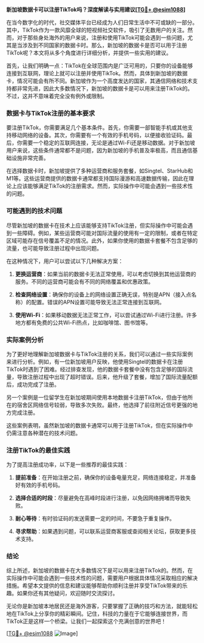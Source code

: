 **新加坡数据卡可以注册TikTok吗？深度解读与实用建议[[TG💪+ @esim1088](https://t.me/s/esim1088)]**

在当今数字化的时代，社交媒体平台已经成为人们日常生活中不可或缺的一部分。其中，TikTok作为一款风靡全球的短视频社交软件，吸引了无数用户的关注。然而，对于那些身处海外的用户来说，注册和使用TikTok可能会遇到一些问题，尤其是当涉及到不同国家的数据卡时。那么，新加坡的数据卡是否可以用于注册TikTok呢？本文将从多个角度进行详细分析，并提供一些实用的建议。

首先，让我们明确一点：TikTok在全球范围内是广泛可用的，只要你的设备能够连接到互联网，理论上就可以注册并使用TikTok。然而，具体到新加坡的数据卡，情况可能会有所不同。新加坡作为一个高度发达的国家，其通信网络和技术支持都非常先进，因此大多数情况下，新加坡的数据卡是可以用来注册TikTok的。不过，这并不意味着完全没有例外或限制。

### 数据卡与TikTok注册的基本要求

要注册TikTok，你需要满足几个基本条件。首先，你需要一部智能手机或其他支持移动网络的设备。其次，你需要有一个有效的手机号码，以便接收验证码。最后，你需要一个稳定的互联网连接，无论是通过Wi-Fi还是移动数据。对于新加坡用户来说，这些条件通常都不是问题，因为新加坡的手机普及率极高，而且通信基础设施非常完善。

在选择数据卡时，新加坡提供了多种运营商和服务套餐，如Singtel、StarHub和M1等。这些运营商提供的数据卡通常都支持国际漫游和高速数据传输，因此在理论上应该能够满足TikTok的注册需求。然而，实际操作中可能会遇到一些技术性的问题。

### 可能遇到的技术问题

尽管新加坡的数据卡在技术上应该能够支持TikTok注册，但实际操作中可能会遇到一些障碍。例如，某些运营商可能对国际流量的使用有一定的限制，或者在特定区域可能存在信号覆盖不足的情况。此外，如果你使用的数据卡套餐不包含足够的流量，也可能导致注册过程中出现问题。

在这种情况下，用户可以尝试以下几种解决方案：

1. **更换运营商**：如果当前的数据卡无法正常使用，可以考虑切换到其他运营商的服务。不同的运营商可能会有不同的网络覆盖和优惠政策。
   
2. **检查网络设置**：确保你的设备上的网络设置正确无误，特别是APN（接入点名称）的配置。错误的APN设置可能导致无法正常连接到互联网。

3. **使用Wi-Fi**：如果移动数据无法正常工作，可以尝试通过Wi-Fi进行注册。许多地方都有免费的公共Wi-Fi热点，比如咖啡馆、图书馆等。

### 实际案例分析

为了更好地理解新加坡数据卡与TikTok注册的关系，我们可以通过一些实际案例来进行分析。例如，有一位新加坡用户反映，他使用Singtel的数据卡在注册TikTok时遇到了困难。经过排查发现，他的数据卡套餐中没有包含足够的国际流量，导致注册过程中出现了超时错误。后来，他升级了套餐，增加了国际流量配额后，成功完成了注册。

另一个案例是一位留学生在新加坡期间使用本地数据卡注册TikTok，但由于他所在的宿舍区网络信号较弱，导致多次失败。最终，他选择了前往附近信号更强的地方完成注册。

这些案例表明，虽然新加坡的数据卡通常可以用于注册TikTok，但在实际操作中仍需注意各种潜在的技术问题。

### 注册TikTok的最佳实践

为了提高注册成功率，以下是一些推荐的最佳实践：

1. **提前准备**：在开始注册之前，确保你的设备电量充足，网络连接稳定，并准备好有效的手机号码。

2. **选择合适的时段**：尽量避免在高峰时段进行注册，以免因网络拥堵而导致失败。

3. **耐心等待**：有时验证码的发送需要一定的时间，不要急于重复操作。

4. **寻求帮助**：如果遇到问题，可以联系运营商客服或查阅相关论坛，获取更多技术支持。

### 结论

综上所述，新加坡的数据卡在大多数情况下是可以用来注册TikTok的。然而，在实际操作中可能会遇到一些技术性的问题，需要用户根据具体情况采取相应的解决措施。希望本文提供的信息和建议能够帮助你顺利注册并享受TikTok带来的乐趣。如果你还有其他疑问，欢迎随时交流探讨。

无论你是新加坡本地居民还是海外游客，只要掌握了正确的技巧和方法，就能轻松地在TikTok上分享你的精彩瞬间。记住，科技的力量在于它能够连接世界，而TikTok正是这样一个桥梁。让我们一起探索这个充满创意的世界吧！

[[TG💪+ @esim1088](https://t.me/s/esim1088) ![Image](https://i.postimg.cc/4NQfJmqS/Snipaste-2025-05-13-00-14-12.png)]